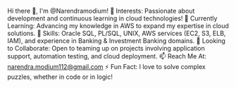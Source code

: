 Hi there 👋, I'm @Narendramodium!
👀 Interests: Passionate about development and continuous learning in cloud technologies!
🌱 Currently Learning: Advancing my knowledge in AWS to expand my expertise in cloud solutions.
💼 Skills: Oracle SQL, PL/SQL, UNIX, AWS services (EC2, S3, ELB, IAM), and experience in Banking & Investment Banking domains.
💞️ Looking to Collaborate: Open to teaming up on projects involving application support, automation testing, and cloud deployment.
📫 Reach Me At: narendra.modium112@gmail.com
⚡ Fun Fact: I love to solve complex puzzles, whether in code or in logic!
<!---
Narendramodium/Narendramodium is a ✨ special ✨ repository because its `README.md` (this file) appears on your GitHub profile.
You can click the Preview link to take a look at your changes.
--->
